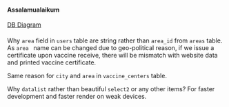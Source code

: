 #### Assalamualaikum


[DB Diagram](https://drawsql.app/teams/abu-barakah-delowar/diagrams/kahf-laravel-developer)

####
Why `area` field in `users` table are string rather than `area_id` from `areas` table. As `area ` name can be changed due to geo-political reason, if we issue a certificate upon vaccine receive, there will be mismatch with website data and printed vaccine certificate.

Same reason for `city` and `area` in `vaccine_centers` table.

Why `datalist` rather than beautiful `select2` or any other items?
For faster development and faster render on weak devices.

####
